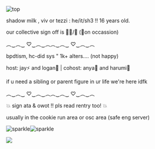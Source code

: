 ![top](https://static.wikia.nocookie.net/cookierunkingdom/images/c/c6/Beast_banner.png/revision/latest?cb=20240121055203)

shadow milk , viv or tezzi : he/it/sh3 !! 16 years old.

our collective sign off is 🪼🫧/💙 (🪻on occassion)

︵‿︵‿  ♡‿︵‿︵︵‿︵‿  ♡‿︵‿︵

bpdtism, hc-did sys " 1k+ alters.... (not happy)

host: jay⚡ and logan🏈 | cohost: anya💉 and harumi🖤

if u need a sibling or parent figure in ur life we're here idfk

︵‿︵‿  ♡‿︵‿︵︵‿︵‿  ♡‿︵‿︵

💥 sign ata & owot !! pls read rentry too! 💥

usually in the cookie run area or osc area (safe eng server)


![sparkle](https://64.media.tumblr.com/418aec8a75cf4cea3b03d4346886a7e3/53333f61af485e11-41/s500x750/02bbb8bfcb36cc72a0ac62a08317b401b9cc6828.gifv)![sparkle](https://64.media.tumblr.com/418aec8a75cf4cea3b03d4346886a7e3/53333f61af485e11-41/s500x750/02bbb8bfcb36cc72a0ac62a08317b401b9cc6828.gifv)

![](https://komarev.com/ghpvc/?username=xvivilly&style=platic-square&label=visitors)
